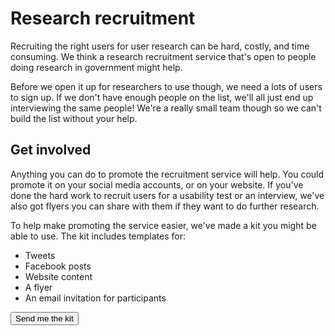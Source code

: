 # Research recruitment

Recruiting the right users for user research can be hard, costly, and time consuming. We think a research recruitment service that's open to people doing research in government might help. 

Before we open it up for researchers to use though, we need a lots of users to sign up. If we don't have enough people on the list, we'll all just end up interviewing the same people! We're a really small team though so we can't build the list without your help.

## Get involved

Anything you can do to promote the recruitment service will help. You could promote it on your social media accounts, or on your website. If you've done the hard work to recruit users for a usability test or an interview, we've also got flyers you can share with them if they want to do further research.

To help make promoting the service easier, we've made a kit you might be able to use. The kit includes templates for:

- Tweets
- Facebook posts
- Website content
- A flyer
- An email invitation for participants


<p>
<a href="mailto:digital@finance.nsw.gov.au?subject=Please send me the research recruitment kit">
<button class="au-btn">Send me the kit</button>
</a>	
</p>
